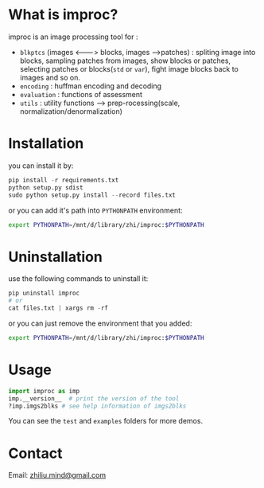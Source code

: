 
# What is improc?


improc is an image processing tool for :

- ``blkptcs`` (images <---> blocks, images -->patches) : spliting image into blocks, sampling patches from images, show blocks or patches, selecting patches or blocks(``std`` or ``var``), fight image blocks back to images  and so on.
- ``encoding`` : huffman encoding and decoding
- ``evaluation`` : functions of assessment
- ``utils`` : utility functions --> prep-rocessing(scale, normalization/denormalization)

# Installation

you can install it by:

```python
pip install -r requirements.txt
python setup.py sdist
sudo python setup.py install --record files.txt
```

or you can add it's path into ``PYTHONPATH`` environment:

```bash
export PYTHONPATH=/mnt/d/library/zhi/improc:$PYTHONPATH
```


# Uninstallation

use the following commands to uninstall it:

```python
pip uninstall improc
# or
cat files.txt | xargs rm -rf

```

or you can just remove the environment that you added:

```bash
export PYTHONPATH=/mnt/d/library/zhi/improc:$PYTHONPATH
```


# Usage



```python
import improc as imp
imp.__version__  # print the version of the tool
?imp.imgs2blks # see help information of imgs2blks

```

You can see the `test` and `examples` folders for more demos.


# Contact


Email: zhiliu.mind@gmail.com






